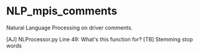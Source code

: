 # NLP_mpis_comments
Natural Language Processing on driver comments.

[AJ] NLProcessor.py Line 49: What's this function for?
[TB] Stemming stop words 
